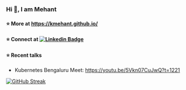 ### Hi 👋, I am Mehant

#### ⭐️ More at https://kmehant.github.io/

#### ⭐️ Connect at [![Linkedin Badge](https://img.shields.io/badge/kmehant-blue?style=flat-square&logo=Linkedin&logoColor=white&link=https://www.linkedin.com/in/mehant-kammakomati-1a0b41170/)](https://www.linkedin.com/in/mehant-kammakomati-1a0b41170/)

#### ⭐️ Recent talks
* Kubernetes Bengaluru Meet: https://youtu.be/5Vkn07CuJwQ?t=1221

[![GitHub Streak](https://streak-stats.demolab.com?user=kmehant&theme=git-dark)](https://git.io/streak-stats)


